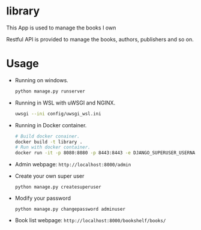 # library
This App is used to manage the books I own

Restful API is provided to manage the books, authors, publishers and so on.

# Usage
- Running on windows.  
    ```bash
    python manage.py runserver 
    ```
- Running in WSL with uWSGI and NGINX.  
    ```bash
    uwsgi --ini config/uwsgi_wsl.ini
    ```
- Running in Docker container.  
    ```bash
    # Build docker conainer.
    docker build -t library .
    # Run with docker container.
    docker run -it -p 8080:8080 -p 8443:8443 -e DJANGO_SUPERUSER_USERNAME=admin -e DJANGO_SUPERUSER_PASSWORD=******** -e DJANGO_SUPERUSER_EMAIL=admin@example.com library
    ```

- Admin webpage: `http://localhost:8000/admin`

- Create your own super user

    ```
    python manage.py createsuperuser
    ```

- Modify your password

    ```
    python manage.py changepassword adminuser
    ```

- Book list webpage: `http://localhost:8000/bookshelf/books/`